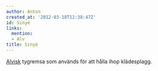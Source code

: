 ```yaml
---
author: Anton
created_at: '2012-03-18T12:38:47Z'
id: Sinyé
links:
  mention:
  - Alv
title: Sinyé
---
```


[Alvisk] tygremsa som används för att hålla ihop klädesplagg.

  [Alvisk]: Alv
